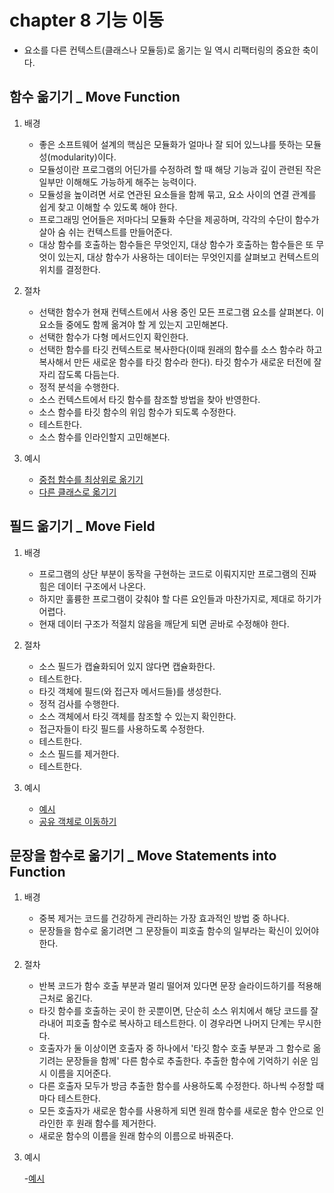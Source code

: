 # chapter 8 기능 이동

- 요소를 다른 컨텍스트(클래스나 모듈등)로 옮기는 일 역시 리팩터링의 중요한 축이다.

## 함수 옮기기 \_ Move Function

1. 배경

   - 좋은 소프트웨어 설계의 핵심은 모듈화가 얼마나 잘 되어 있느냐를 뜻하는 모듈성(modularity)이다.
   - 모듈성이란 프로그램의 어딘가를 수정하려 할 때 해당 기능과 깊이 관련된 작은 일부만 이해해도 가능하게 해주는 능력이다.
   - 모듈성을 높이려면 서로 연관된 요소들을 함께 묶고, 요소 사이의 연결 관계를 쉽게 찾고 이해할 수 있도록 해야 한다.
   - 프로그래밍 언어들은 저마다늬 모듈화 수단을 제공하며, 각각의 수단이 함수가 살아 숨 쉬는 컨텍스트를 만들어준다.
   - 대상 함수를 호출하는 함수들은 무엇인지, 대상 함수가 호출하는 함수들은 또 무엇이 있는지, 대상 함수가 사용하는 데이터는 무엇인지를 살펴보고 컨텍스트의 위치를 결정한다.

2. 절차

   - 선택한 함수가 현재 컨텍스트에서 사용 중인 모든 프로그램 요소를 살펴본다. 이 요소들 중에도 함께 옮겨야 할 게 있는지 고민해본다.
   - 선택한 함수가 다형 메서드인지 확인한다.
   - 선택한 함수를 타깃 컨텍스트로 복사한다(이때 원래의 함수를 소스 함수라 하고 복사해서 만든 새로운 함수를 타깃 함수라 한다). 타깃 함수가 새로운 터전에 잘 자리 잡도록 다듬는다.
   - 정적 분석을 수행한다.
   - 소스 컨텍스트에서 타깃 함수를 참조할 방법을 찾아 반영한다.
   - 소스 함수를 타깃 함수의 위임 함수가 되도록 수정한다.
   - 테스트한다.
   - 소스 함수를 인라인할지 고민해본다.

3. 예시

   - [중첩 함수를 최상위로 옮기기](ex_8_1/1.js)
   - [다른 클래스로 옯기기](ex_8_1/2.js)

## 필드 옮기기 \_ Move Field

1. 배경

   - 프로그램의 상단 부분이 동작을 구현하는 코드로 이뤄지지만 프로그램의 진짜 힘은 데이터 구조에서 나온다.
   - 하지만 훌륭한 프로그램이 갖춰야 할 다른 요인들과 마찬가지로, 제대로 하기가 어렵다.
   - 현재 데이터 구조가 적절치 않음을 깨닫게 되면 곧바로 수정해야 한다.

2. 절차

   - 소스 필드가 캡슐화되어 있지 않다면 캡슐화한다.
   - 테스트한다.
   - 타깃 객체에 필드(와 접근자 메서드들)를 생성한다.
   - 정적 검사를 수행한다.
   - 소스 객체에서 타깃 객체를 참조할 수 있는지 확인한다.
   - 접근자들이 타깃 필드를 사용하도록 수정한다.
   - 테스트한다.
   - 소스 필드를 제거한다.
   - 테스트한다.

3. 예시

   - [예시](ex_8_2/1.js)
   - [공유 객체로 이동하기](ex_8_2/2.js)

## 문장을 함수로 옮기기 \_ Move Statements into Function

1. 배경

   - 중복 제거는 코드를 건강하게 관리하는 가장 효과적인 방법 중 하나다.
   - 문장들을 함수로 옮기려면 그 문장들이 피호출 함수의 일부라는 확신이 있어야 한다.

2. 절차

   - 반복 코드가 함수 호출 부분과 멀리 떨어져 있다면 문장 슬라이드하기를 적용해 근처로 옮긴다.
   - 타깃 함수를 호출하는 곳이 한 곳뿐이면, 단순히 소스 위치에서 해당 코드를 잘라내어 피호출 함수로 복사하고 테스트한다. 이 경우라면 나머지 단계는 무시한다.
   - 호출자가 둘 이상이면 호출자 중 하나에서 '타깃 함수 호출 부분과 그 함수로 옮기려는 문장들을 함께' 다른 함수로 추출한다. 추출한 함수에 기억하기 쉬운 임시 이름을 지어준다.
   - 다른 호출자 모두가 방금 추출한 함수를 사용하도록 수정한다. 하나씩 수정할 때마다 테스트한다.
   - 모든 호출자가 새로운 함수를 사용하게 되면 원래 함수를 새로운 함수 안으로 인라인한 후 원래 함수를 제거한다.
   - 새로운 함수의 이름을 원래 함수의 이름으로 바꿔준다.

3. 예시

   -[예시](ex_8_3/1.js)
